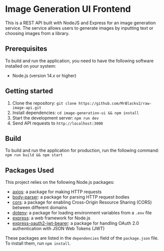 # Image Generation UI Frontend

This is a REST API built with NodeJS and Express for an image generation service. The service allows users to generate images by inputting text or choosing images from a library.

## Prerequisites

To build and run the application, you need to have the following software installed on your system:

- Node.js (version 14.x or higher)

## Getting started

1. Clone the repository: `git clone https://github.com/MrBlackv2/raw-image-api.git`
2. Install dependencies: `cd image-generation-ui && npm install`
3. Start the development server: `npm run dev`
4. Send API requests to `http://localhost:3000`

## Build

To build and run the application for production, run the following command:
`npm run build && npm start`

## Packages Used

This project relies on the following Node.js packages:

- [axios](https://www.npmjs.com/package/axios): a package for making HTTP requests
- [body-parser](https://www.npmjs.com/package/body-parser): a package for parsing HTTP request bodies
- [cors](https://www.npmjs.com/package/cors): a package for enabling Cross-Origin Resource Sharing (CORS) between different domains
- [dotenv](https://www.npmjs.com/package/dotenv): a package for loading environment variables from a `.env` file
- [express](https://www.npmjs.com/package/express): a web framework for Node.js
- [express-oauth2-jwt-bearer](https://www.npmjs.com/package/express-oauth2-jwt-bearer): a package for handling OAuth 2.0 authentication with JSON Web Tokens (JWT)

These packages are listed in the `dependencies` field of the `package.json` file. To install them, run `npm install`.
